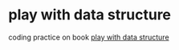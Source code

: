 # play with data structure
coding practice on book [play with data structure](http://www.cnblogs.com/cj723/archive/2011/02/06/1949498.html)
